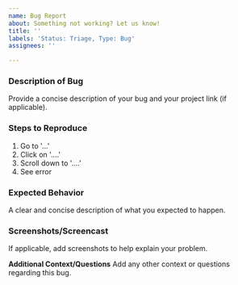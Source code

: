 ```yaml
---
name: Bug Report
about: Something not working? Let us know!
title: ''
labels: 'Status: Triage, Type: Bug'
assignees: ''

---
```


### **Description of Bug**
Provide a concise description of your bug and your project link (if applicable).


### **Steps to Reproduce**

1. Go to '...'
2. Click on '....'
3. Scroll down to '....'
4. See error


### **Expected Behavior**
A clear and concise description of what you expected to happen.


### **Screenshots/Screencast**
If applicable, add screenshots to help explain your problem.


**Additional Context/Questions**
Add any other context or questions regarding this bug.
